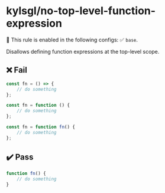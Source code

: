 # kylsgl/no-top-level-function-expression

💼 This rule is enabled in the following configs: ✅ `base`.

Disallows defining function expressions at the top-level scope.

## ❌ Fail

```js
const fn = () => {
	// do something
};

const fn = function () {
	// do something
};

const fn = function fn() {
	// do something
};
```

## ✔️ Pass

```js
function fn() {
	// do something
}
```
